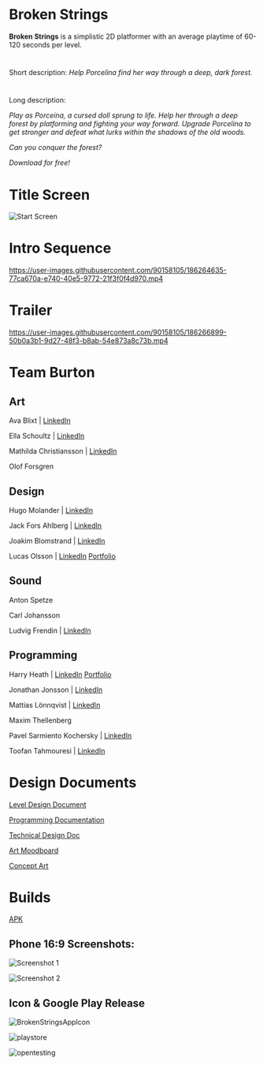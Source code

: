 # Broken Strings

**Broken Strings** is a simplistic 2D platformer with an average playtime of 60-120 seconds per level.

#

Short description: 
*Help Porcelina find her way through a deep, dark forest.*

#
Long description: 

*Play as Porceina, a cursed doll sprung to life. Help her through a deep forest by platforming and fighting your way forward. 
Upgrade Porcelina to get stronger and defeat what lurks within the shadows of the old woods.*

*Can you conquer the forest?*

*Download for free!*

# Title Screen
![Start Screen](https://user-images.githubusercontent.com/90158105/185649235-efd83657-d3ff-4509-850d-5572556df906.png)

###

# Intro Sequence
https://user-images.githubusercontent.com/90158105/186264635-77ca670a-e740-40e5-9772-21f3f0f4d970.mp4


###

# Trailer
https://user-images.githubusercontent.com/90158105/186266899-50b0a3b1-9d27-48f3-b8ab-54e873a8c73b.mp4


# Team Burton




## Art

Ava Blixt | [LinkedIn](https://www.linkedin.com/in/ava-blixt-6830aa195/)

Ella Schoultz | [LinkedIn](https://www.linkedin.com/in/ella-schoultz/) 

Mathilda Christiansson | [LinkedIn](https://www.linkedin.com/in/mathilda-christiansson-107048220/) 

Olof Forsgren 



## Design

Hugo Molander | [LinkedIn](https://www.linkedin.com/in/-hugo-molander/) 

Jack Fors Ahlberg | [LinkedIn](https://www.linkedin.com/in/jack-fors-ahlberg-9a8657221/) 

Joakim Blomstrand | [LinkedIn](https://www.linkedin.com/in/joakim-blomstrand-218417227/) 

Lucas Olsson | [LinkedIn](https://www.linkedin.com/in/lucasolsson/) [Portfolio](https://www.lucasolsson.se/)


## Sound

Anton Spetze 

Carl Johansson 

Ludvig Frendin | [LinkedIn](https://www.linkedin.com/in/ludvig-frendin-10b5b023a/) 


## Programming

Harry Heath | [LinkedIn](https://www.linkedin.com/in/hmtheath/) [Portfolio](https://whatsrunningroundmyhead.wordpress.com/portfolio/)

Jonathan Jonsson | [LinkedIn](https://www.linkedin.com/in/jonathan-jonsson-50346a44/)

Mattias Lönnqvist | [LinkedIn](linkedin.com/in/mattias-lönnqvist-a12929230/) 

Maxim Thellenberg 

Pavel Sarmiento Kochersky | [LinkedIn](https://www.linkedin.com/in/pavel-sarmiento-5483661a3/) 

Toofan Tahmouresi | [LinkedIn](https://www.linkedin.com/in/toofantah/)




# Design Documents

[Level Design Document](https://docs.google.com/document/d/175BH6Gn55kEokYSTSJycJg5dB4U4uDsKR7SMqzGB4cQ/)

[Programming Documentation](http://www.teamburtondocs.team/)

[Technical Design Doc](https://docs.google.com/document/d/1p0rSSAo_xGowY0U_heoOFds6sgMqKpRAWWFGuMlpBxQ/edit?usp=sharing)

[Art Moodboard](https://docs.google.com/presentation/d/1rbxY0zsHUPIKDrT7yQuGW6S8pEXaYyIu3tKmhJt8XL8/edit?usp=sharing)

[Concept Art](https://docs.google.com/presentation/d/1x1gtZXtvImnFmGCBroETn3o78qjVVuOMMSxriGcO-Sg/edit?usp=sharing)


# Builds
[APK](https://drive.google.com/file/d/1o8AlXN3_-kv8VF8OoYnBzrHbqaNYAI39/view?usp=sharing)

## Phone 16:9 Screenshots:

![Screenshot 1](https://user-images.githubusercontent.com/90158105/186260538-f8ee7791-525d-44a3-95fb-b3cdb3a7d6bc.png)


![Screenshot 2](https://user-images.githubusercontent.com/90158105/186260534-7cc1d2f0-7c71-41f8-9107-18a160ec9a5b.png)


## Icon & Google Play Release

![BrokenStringsAppIcon](https://user-images.githubusercontent.com/90158105/186263592-8d011d5a-2e6c-4441-8876-d4dee3e3fb26.png)

![playstore](https://user-images.githubusercontent.com/90158105/186263665-9b2ea9c6-d893-4354-b45a-a1b59befdf02.png)

![opentesting](https://user-images.githubusercontent.com/90158105/186263673-dc058c41-505e-4be7-b247-d00288f1cd98.png)
